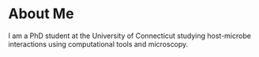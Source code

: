 # About Me

I am a PhD student at the University of Connecticut studying host-microbe interactions using computational tools and microscopy. 
